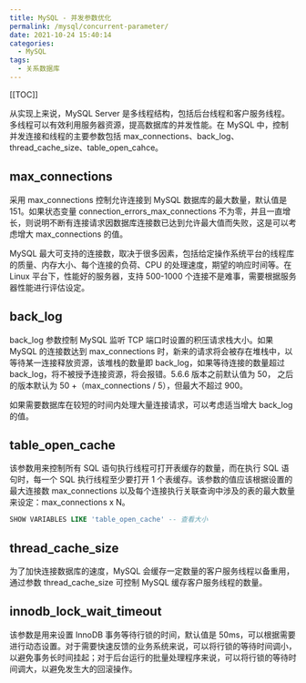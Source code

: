 ```yaml
---
title: MySQL - 并发参数优化
permalink: /mysql/concurrent-parameter/
date: 2021-10-24 15:40:14
categories: 
  - MySQL
tags: 
  - 关系数据库
---
```


[[TOC]]



从实现上来说，MySQL Server 是多线程结构，包括后台线程和客户服务线程。多线程可以有效利用服务器资源，提高数据库的并发性能。在 MySQL 中，控制并发连接和线程的主要参数包括 max_connections、back_log、thread_cache_size、table_open_cahce。

## max_connections

采用 max_connections 控制允许连接到 MySQL 数据库的最大数量，默认值是 151。如果状态变量 connection_errors_max_connections 不为零，并且一直增长，则说明不断有连接请求因数据库连接数已达到允许最大值而失败，这是可以考虑增大 max_connections 的值。

MySQL 最大可支持的连接数，取决于很多因素，包括给定操作系统平台的线程库的质量、内存大小、每个连接的负荷、CPU 的处理速度，期望的响应时间等。在Linux 平台下，性能好的服务器，支持 500-1000 个连接不是难事，需要根据服务器性能进行评估设定。

## back_log

back_log 参数控制 MySQL 监听 TCP 端口时设置的积压请求栈大小。如果 MySQL 的连接数达到 max_connections 时，新来的请求将会被存在堆栈中，以等待某一连接释放资源，该堆栈的数量即 back_log，如果等待连接的数量超过 back_log，将不被授予连接资源，将会报错。5.6.6 版本之前默认值为 50， 之后的版本默认为 50 +（max_connections / 5），但最大不超过 900。

如果需要数据库在较短的时间内处理大量连接请求，可以考虑适当增大 back_log 的值。

## table_open_cache

该参数用来控制所有 SQL 语句执行线程可打开表缓存的数量，而在执行 SQL 语句时，每一个 SQL 执行线程至少要打开 1 个表缓存。该参数的值应该根据设置的最大连接数 max_connections 以及每个连接执行关联查询中涉及的表的最大数量来设定：max_connections x N。

```sql
SHOW VARIABLES LIKE 'table_open_cache' -- 查看大小
```

## thread_cache_size

为了加快连接数据库的速度，MySQL 会缓存一定数量的客户服务线程以备重用，通过参数 thread_cache_size 可控制 MySQL 缓存客户服务线程的数量。

## innodb_lock_wait_timeout

该参数是用来设置 InnoDB 事务等待行锁的时间，默认值是 50ms，可以根据需要进行动态设置。对于需要快速反馈的业务系统来说，可以将行锁的等待时间调小，以避免事务长时间挂起；对于后台运行的批量处理程序来说，可以将行锁的等待时间调大，以避免发生大的回滚操作。

